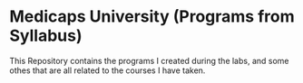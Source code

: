 # Medicaps University (Programs from Syllabus)

This Repository contains the programs I created during the labs, and some othes that are all related to the courses I have taken.
